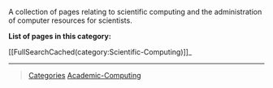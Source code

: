 

A collection of pages relating to scientific computing and the administration of computer resources for scientists.

**List of pages in this category:**

[[FullSearchCached(category:Scientific-Computing)]]\_

* * * * *

> [Categories](_Sidebar) [Academic-Computing](Academic-Computing)
